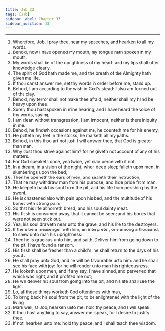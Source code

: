 ```yaml
---
title: Job 33
tags: [Job]
sidebar_label: Chapter 33
sidebar_position: 33
---
```


---
1. Wherefore, Job, I pray thee, hear my speeches, and hearken to all my words.
2. Behold, now I have opened my mouth, my tongue hath spoken in my mouth.
3. My words shall be of the uprightness of my heart: and my lips shall utter knowledge clearly.
4. The spirit of God hath made me, and the breath of the Almighty hath given me life.
5. If thou canst answer me, set thy words in order before me, stand up.
6. Behold, I am according to thy wish in God's stead: I also am formed out of the clay.
7. Behold, my terror shall not make thee afraid, neither shall my hand be heavy upon thee.
8. Surely thou hast spoken in mine hearing, and I have heard the voice of thy words, saying,
9. I am clean without transgression, I am innocent; neither is there iniquity in me.
10. Behold, he findeth occasions against me, he counteth me for his enemy,
11. He putteth my feet in the stocks, he marketh all my paths.
12. Behold, in this thou art not just: I will answer thee, that God is greater than man.
13. Why dost thou strive against him? for he giveth not account of any of his matters.
14. For God speaketh once, yea twice, yet man perceiveth it not.
15. In a dream, in a vision of the night, when deep sleep falleth upon men, in slumberings upon the bed;
16. Then he openeth the ears of men, and sealeth their instruction,
17. That he may withdraw man from his purpose, and hide pride from man.
18. He keepeth back his soul from the pit, and his life from perishing by the sword.
19. He is chastened also with pain upon his bed, and the multitude of his bones with strong pain:
20. So that his life abhorreth bread, and his soul dainty meat.
21. His flesh is consumed away, that it cannot be seen; and his bones that were not seen stick out.
22. Yea, his soul draweth near unto the grave, and his life to the destroyers.
23. If there be a messenger with him, an interpreter, one among a thousand, to shew unto man his uprightness:
24. Then he is gracious unto him, and saith, Deliver him from going down to the pit: I have found a ransom.
25. His flesh shall be fresher than a child's: he shall return to the days of his youth:
26. He shall pray unto God, and he will be favourable unto him: and he shall see his face with joy: for he will render unto man his righteousness.
27. He looketh upon men, and if any say, I have sinned, and perverted that which was right, and it profited me not;
28. He will deliver his soul from going into the pit, and his life shall see the light.
29. Lo, all these things worketh God oftentimes with man,
30. To bring back his soul from the pit, to be enlightened with the light of the living.
31. Mark well, O Job, hearken unto me: hold thy peace, and I will speak.
32. If thou hast anything to say, answer me: speak, for I desire to justify thee.
33. If not, hearken unto me: hold thy peace, and I shall teach thee wisdom.